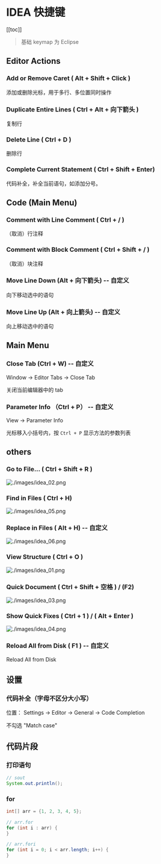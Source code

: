 # IDEA 快捷键

[[toc]]

>基础 keymap 为 Eclipse

## Editor Actions

### Add or Remove Caret ( Alt + Shift + Click )

添加或删除光标，用于多行、多位置同时操作

### Duplicate Entire Lines ( Ctrl + Alt + 向下箭头 )

复制行

### Delete Line ( Ctrl + D )

删除行

### Complete Current Statement ( Ctrl + Shift + Enter)

代码补全，补全当前语句，如添加分号。

## Code (Main Menu)

### Comment with Line Comment ( Ctrl + / )

（取消）行注释

### Comment with Block Comment ( Ctrl + Shift + / )

（取消）块注释

### Move Line Down (Alt + 向下箭头) -- 自定义

向下移动选中的语句

### Move Line Up (Alt + 向上箭头) -- 自定义

向上移动选中的语句

## Main Menu

### Close Tab (Ctrl + W) -- 自定义

Window -> Editor Tabs -> Close Tab

关闭当前编辑器中的 tab

### Parameter Info （Ctrl + P） -- 自定义

View -> Parameter Info

光标移入小括号内，按 `Ctrl + P` 显示方法的参数列表

## others

### Go to File... ( Ctrl + Shift + R )

![./images/idea_02.png](./images/idea_02.png)

### Find in Files ( Ctrl + H)

![./images/idea_05.png](./images/idea_05.png)

### Replace in Files ( Alt + H) -- 自定义

![./images/idea_06.png](./images/idea_06.png)

### View Structure ( Ctrl + O )

![./images/idea_01.png](./images/idea_01.png)

### Quick Document ( Ctrl + Shift + 空格 ) / (F2)

![./images/idea_03.png](./images/idea_03.png)

### Show Quick Fixes ( Ctrl + 1 ) / ( Alt + Enter )

![./images/idea_04.png](./images/idea_04.png)

### Reload All from Disk ( F1 ) -- 自定义

Reload All from Disk

## 设置

### 代码补全（字母不区分大小写）

位置： Settings -> Editor -> General -> Code Completion

不勾选 "Match case"

## 代码片段

### 打印语句

```java
// sout
System.out.println();
```

### for

```java
int[] arr = {1, 2, 3, 4, 5};

// arr.for
for (int i : arr) {
}

// arr.fori
for (int i = 0; i < arr.length; i++) {
}
```